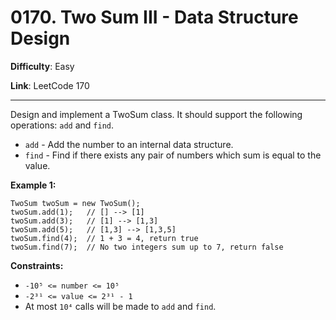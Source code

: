 # 0170. Two Sum III - Data Structure Design

**Difficulty**: Easy

**Link**: LeetCode 170

---

Design and implement a TwoSum class. It should support the following operations: `add` and `find`.

- `add` - Add the number to an internal data structure.
- `find` - Find if there exists any pair of numbers which sum is equal to the value.

**Example 1:**

    TwoSum twoSum = new TwoSum();
    twoSum.add(1);   // [] --> [1]
    twoSum.add(3);   // [1] --> [1,3]
    twoSum.add(5);   // [1,3] --> [1,3,5]
    twoSum.find(4);  // 1 + 3 = 4, return true
    twoSum.find(7);  // No two integers sum up to 7, return false

**Constraints:**

- `-10⁵ <= number <= 10⁵`
- `-2³¹ <= value <= 2³¹ - 1`
- At most `10⁴` calls will be made to `add` and `find`.
